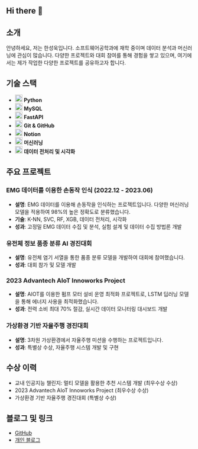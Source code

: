 ## Hi there 👋
## 소개
안녕하세요, 저는 한성욱입니다. 소프트웨어공학과에 재학 중이며 데이터 분석과 머신러닝에 관심이 많습니다. 다양한 프로젝트와 대회 참여를 통해 경험을 쌓고 있으며, 여기에서는 제가 작업한 다양한 프로젝트를 공유하고자 합니다.

## 기술 스택
- <img src="https://img.icons8.com/color/48/3776AB/python.png" width="20" height="20"/> **Python**
- <img src="https://img.icons8.com/color/48/00758F/mysql-logo.png" width="20" height="20"/> **MySQL**
- <img src="https://img.icons8.com/color/48/009688/fastapi.png" width="20" height="20"/> **FastAPI**
- <img src="https://img.icons8.com/color/48/000000/git.png" width="20" height="20"/> **Git & GitHub**
- <img src="https://img.icons8.com/color/48/000000/notion.png" width="20" height="20"/> **Notion**
- <img src="https://img.icons8.com/color/48/4CAF50/machine-learning.png" width="20" height="20"/> **머신러닝**
- <img src="https://img.icons8.com/color/48/FFD700/data-visualization.png" width="20" height="20"/> **데이터 전처리 및 시각화**

## 주요 프로젝트
### EMG 데이터를 이용한 손동작 인식 (2022.12 - 2023.06)
- **설명**: EMG 데이터를 이용해 손동작을 인식하는 프로젝트입니다. 다양한 머신러닝 모델을 적용하여 98%의 높은 정확도로 분류했습니다.
- **기술**: K-NN, SVC, RF, XGB, 데이터 전처리, 시각화
- **성과**: 고정밀 EMG 데이터 수집 및 분석, 실험 설계 및 데이터 수집 방법론 개발

### 유전체 정보 품종 분류 AI 경진대회
- **설명**: 유전체 염기 서열을 통한 품종 분류 모델을 개발하여 대회에 참여했습니다.
- **성과**: 대회 참가 및 모델 개발

### 2023 Advantech AIoT Innoworks Project
- **설명**: AIOT를 이용한 펌프 모터 설비 운영 최적화 프로젝트로, LSTM 딥러닝 모델을 통해 에너지 사용을 최적화했습니다.
- **성과**: 전력 소비 최대 70% 절감, 실시간 데이터 모니터링 대시보드 개발

### 가상환경 기반 자율주행 경진대회
- **설명**: 3차원 가상환경에서 자율주행 미션을 수행하는 프로젝트입니다.
- **성과**: 특별상 수상, 자율주행 시스템 개발 및 구현

## 수상 이력
- 교내 인공지능 챌린지: 멀티 모델을 활용한 추천 시스템 개발 (최우수상 수상)
- 2023 Advantech AIoT Innoworks Project (최우수상 수상)
- 가상환경 기반 자율주행 경진대회 (특별상 수상)

## 블로그 및 링크
- [GitHub](https://github.com/SeongUk18)
- [개인 블로그](https://dev-studyingblog.tistory.com/)
<!--
**SeongUk18/SeongUK18** is a ✨ _special_ ✨ repository because its `README.md` (this file) appears on your GitHub profile.

Here are some ideas to get you started:

- 🔭 I’m currently working on ...
- 🌱 I’m currently learning ...
- 👯 I’m looking to collaborate on ...
- 🤔 I’m looking for help with ...
- 💬 Ask me about ...
- 📫 How to reach me: ...
- 😄 Pronouns: ...
- ⚡ Fun fact: ...
-->
